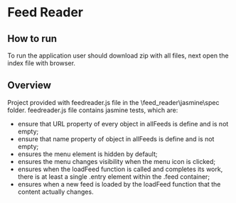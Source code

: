 # Feed Reader

## How to run
To run the application user should download zip with all files, next open the index file with browser.

## Overview
Project provided with feedreader.js file in the \feed_reader\jasmine\spec folder.
feedreader.js file contains jasmine tests, which are:    
* ensure that URL property of every object in allFeeds is define and is not empty;
* ensure that name property of object in allFeeds is define and is not empty;
* ensures the menu element is hidden by default;
* ensures the menu changes visibility when the menu icon is clicked;
* ensures when the loadFeed function is called and completes its work, 
there is at least a single .entry element within the .feed container;
* ensures when a new feed is loaded by the loadFeed function that the content actually changes.
